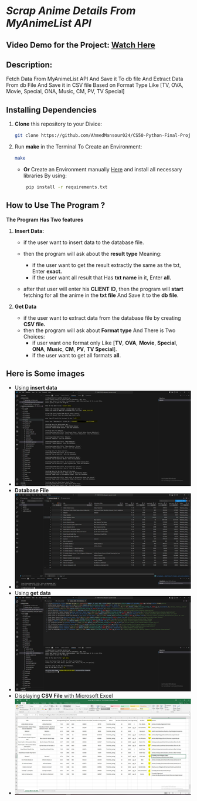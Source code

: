 # _Scrap Anime Details From MyAnimeList API_

## Video Demo for the Project:  [Watch Here](https://www.youtube.com/watch?v=tJAo1f6BAxI)

## Description:

Fetch Data From MyAnimeList API And Save it To db file And Extract Data From db File And Save it in CSV file Based on Format Type Like [TV, OVA, Movie, Special, ONA, Music, CM, PV, TV Special]

## Installing Dependencies

1. **Clone** this repository to your Divice:

   ```bash
   git clone https://github.com/AhmedMansour024/CS50-Python-Final-Project
   ```

2. Run **make** in the Terminal To Create an Environment:

    ```bash
    make
    ```

     - **Or** Create an Environment manually [Here](https://github.com/AhmedMansour024/Create-Environment-and-Insatalling-Make/blob/36926bbaf26c1b7c0060df2228f4cdad95667c86/INSTALL_VENV.md) and install all necessary libraries By using:

       ```bash
        pip install -r requirements.txt
       ```

## How to Use The Program ?

**The Program Has Two features**

1. **Insert Data:**
    - if the user want to insert data to the database file.
    - then the program will ask about the **result type** Meaning:
        - if the user want to get the result extractly the same as the txt, Enter **exact.**
        - if the user want all result that Has **txt name** in it, Enter **all.**

    - after that user will enter his **CLIENT ID**, then the program will **start** fetching for all the anime in the **txt file** And Save it to the **db file**.

2. **Get Data**
    - if the user want to extract data from the database file by creating **CSV file.**
    - then the program will ask about **Format type** And There is Two Choices:
        - if user want one format only Like [**TV**, **OVA**, **Movie**, **Special**, **ONA**, **Music**, **CM**, **PV**, **TV Special**].
        - if the user want to get all formats **all**.

## Here is Some images

- Using **insert data**
- ![Using **insert data**](images/1.JPG)
- **Database File**
- ![Database File](images/2.JPG)
- Using **get data**
- ![Using **get data**](images/3.JPG)
- Displaying **CSV File** with Microsoft Excel
- ![Displaying CSV File with Microsoft Excel](images/4.JPG)
